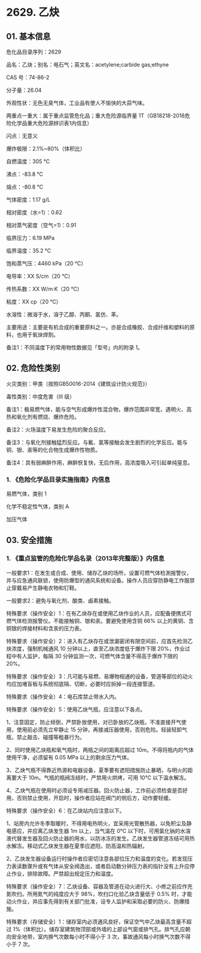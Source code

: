 # 2629. 乙炔

## 01. 基本信息

危化品目录序列：2629

品名：乙炔；别名：电石气；英文名：acetylene;carbide gas;ethyne

CAS 号：74-86-2

分子量：26.04

外观性状：无色无臭气体，工业品有使人不愉快的大蒜气味。

两重点一重大：属于重点监管危化品；重大危险源临界量 1T（GB18218-2018危险化学品重大危险源辨识表1内信息）

闪点：无意义

爆炸极限：2.1%~80%（体积比）

自燃温度：305 ℃

沸点：-83.8 ℃

熔点：-80.8 ℃

气体密度：1.17 g/L

相对密度（水=1）：0.62

相对蒸气密度（空气=1)：0.91

临界压力：6.19 MPa

临界温度：35.2 ℃

饱和蒸气压：4460 kPa（20 ℃）

电导率：XX S/cm（20 ℃）

传热系数：XX W/m·K（20 ℃）

粘度：XX cp（20 ℃）

水溶性：微溶于水，溶于乙醇、丙酮、氯仿、苯。

主要用途：主要是有机合成的重要原料之一。亦是合成橡胶、合成纤维和塑料的原料，也用于氧炔焊割。

备注1：不同温度下的常用物性数据见「型号」内的附录 1。

## 02. 危险性类别

火灾类别：甲类（按照GB50016-2014《建筑设计防火规范》）

毒性类别：中度危害（Ⅲ 级）

备注1：极易燃气体，能与空气形成爆炸性混合物，爆炸范围非常宽，遇明火、高热和氧化剂有燃烧、爆炸危险。

备注2：火场温度下易发生危险的聚合反应。

备注3：与氧化剂接触猛烈反应。与氟、氯等接触会发生剧烈的化学反应。能与铜、银、汞等的化合物生成爆炸性物质。

备注4：具有弱麻醉作用，麻醉恹复快，无后作用，高浓度吸入可引起单纯窒息。

### 1. 《危险化学品目录实施指南》内信息

易燃气体，类别 1

化学不稳定性气体，类别 A 

加压气体

## 03. 安全措施

### 1. 《重点监管的危险化学品名录（2013年完整版）》内信息

一般要求1：在发生或合成、使用、储存乙炔的场所，设置可燃气体检測报警仪，并与应急通风联锁，使用防爆型的通风系统和设备。操作人员应穿防静电工作服禁止穿戴易产生静电衣物和钉鞋。

一般要求2：避免与氧化剂、酸类、鹵素接触。

特殊要求（操作安全）1：在有乙炔存在或使用乙炔作业的人员，应配备便携式可燃气体检测报警仪。不能接触铜、银和汞。要避免使用含铜 66% 以上的黄铜、含铜银的焊接材料和含汞的压力表。

特殊要求（操作安全）2：进入有乙炔存在或泄漏密闭有限空间前，应首先检测乙炔浓度，强制机械通风 10 分钟以上，直至乙炔浓度低于爆炸下限 20%，作业过程中有人监护，每隔 30 分钟监测一次，可燃气体含量不得高于爆炸下限的 20%。

特殊要求（操作安全）3：凡可能与易燃、易爆物相通的设备，管道等部位的动火均应加堵盲板与系统彻底隔、切断，必要时应拆掉一段连接管道。

特殊要求（操作安全）4：电石库禁止带水入内。

特殊要求（操作安全）5：使用乙炔气瓶，应注意以下各点。

1、注意固定，防止倾倒，严禁卧放使用，对已卧放的乙炔瓶，不准直接开气使用，使用前必须先立牢静止 15 分钟，再接减压器使用，否则危险。轻装轻卸气瓶，禁止敲击、碰撞等粗暴行为。

2、同时使用乙炔瓶和氧气瓶时，两瓶之间的距离应超过 10m。不得将瓶内的气体使用干净，必须留有 0.05 MPa 以上的剩余压力气体。

3、乙炔气瓶不得靠近热源和电器设备，夏季要有遮阳措施防止暴晒，与明火的距离要大于 10m。气瓶的瓶阀冻结时，严禁用火烘烤，可用 10℃ 以下温水解冻。

4、乙炔气瓶在使用时必须设专用减压器。回火防止器，工作前必须检查是否好用，否则禁止使用，开启时，操作者应站在阀门的侧后方，动作要轻缓。

特殊要求（操作安全）6：在乙炔站内应注意以下。

1、站房内允许冬季取暖时，不得用电热明火，宜采用光管散热器，以免积尘及静电感应，并应离乙炔发生器 1m 以上，当气温在 0℃ 以下时，可用氯化钠的水溶液代替发生器及回火防止器的用水，以防冰冻的发生。乙炔发生器管道冻结可用热水解冻。移动式乙炔发生器在夏季应遮阳，防高温和热辐射。

2、乙炔发生器设备运行时操作者应密切注意各部位压力和温度的变化。若发现压力表读数骤升或有气体从安全阀逸出，或者启动数分钟压力表的指针没有上升应停止作业，排除故障。严禁超出规定压力和温度。

特殊要求（操作安全）7：乙炔设备、容器及管道在动火进行大、小修之前应作充氮吹扫。所用氮气的纯度应大于 98%，吹扫口化验乙炔含量低于 0.5% 时，才能动火作业，并应事先得到有关部门批准，设专人监护和采取必要的防火、防爆措施。

特殊要求（存储安全）1：储存室内必须通风良好，保证空气中乙炔最高含量不超过 1%（体积比）。储存室建筑物顶部或外墙的上部设气窗或排气孔。排气孔应朝向安全地带，室内换气次数每小时不得小于 3 次，事故通风每小时换气次数不得小于 7 次。
